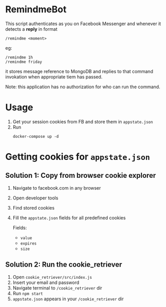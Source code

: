 # RemindmeBot

This script authenticates as you on Facebook Messenger and whenever it detects a **reply** in format
```
/remindme <moment>
```
eg:
```
/remindme 1h
/remindme friday
```
it stores message reference to MongoDB and replies to that command invokation when appropriate tiem has passed.

Note: this application has no authorization for who can run the command.

# Usage
1. Get your session cookies from FB and store them in `appstate.json`
2. Run
    ```
    docker-compose up -d
    ```

# Getting cookies for `appstate.json`
## Solution 1: Copy from browser cookie explorer
1. Navigate to facebook.com in any browser
2. Open developer tools
3. Find stored cookies
4. Fill the `appstate.json` fields for all predefined cookies
    
    Fields:
    - `value`
    - `expires`
    - `size`

## Solution 2: Run the cookie_retriever
1. Open `cookie_retriever/src/index.js`
2. Insert your email and password
3. Navigate terminal to `/cookie_retriever` dir
4. Run `npm start`
5. `appstate.json` appears in your `/cookie_retriever` dir
